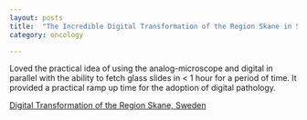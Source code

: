 ```yaml
---
layout: posts
title:  "The Incredible Digital Transformation of the Region Skane in Sweden"
category: oncology

---
```

Loved the practical idea of using the analog-microscope and digital in parallel with the ability to fetch glass slides in < 1 hour for a period of time. It provided a practical ramp up time for the adoption of digital pathology. 

 
[Digital Transformation of the Region Skane, Sweden](https://lnkd.in/e5-f_8aE)